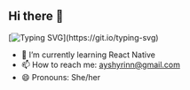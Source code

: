 ## Hi there 👋
[![Typing SVG](https://readme-typing-svg.demolab.com?font=Fira+Code&pause=1000&color=BF743B&width=435&lines=I'm+Ayshirin.+Front-end+developer.)](https://git.io/typing-svg)

- 🌱 I’m currently learning React Native
- 📫 How to reach me: ayshyrinn@gmail.com
- 😄 Pronouns: She/her
